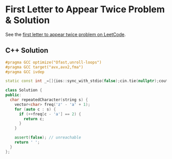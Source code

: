 # First Letter to Appear Twice Problem & Solution

See the [first letter to appear twice problem on LeetCode](https://leetcode.com/problems/first-letter-to-appear-twice).

## C++ Solution

```cpp
#pragma GCC optimize("Ofast,unroll-loops")
#pragma GCC target("avx,avx2,fma")
#pragma GCC ivdep

static const int _=[]{ios::sync_with_stdio(false);cin.tie(nullptr);cout.tie(nullptr);return 0;}();

class Solution {
public:
  char repeatedCharacter(string s) {
    vector<char> freq('z' - 'a' + 1);
    for (auto c : s) {
      if (++freq[c - 'a'] == 2) {
        return c;
      }
    }

    assert(false); // unreachable
    return ' ';
  }
};
```
